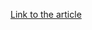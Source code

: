 [Link to the article](https://www.welivesecurity.com/en/business-security/black-hat-usa-2025-cyber-insurance-premium/)

